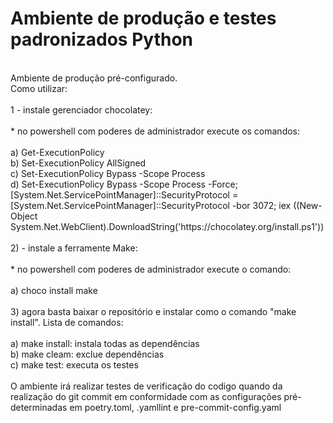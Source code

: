 # Ambiente de produção e testes padronizados Python
<br>
Ambiente de produção pré-configurado. <br>
Como utilizar:<br>
<br>
1 - instale gerenciador chocolatey:<br>
<br>
* no powershell com poderes de administrador execute os comandos:<br>
<br>
a) Get-ExecutionPolicy<br>
b) Set-ExecutionPolicy AllSigned<br>
c) Set-ExecutionPolicy Bypass -Scope Process<br>
d) Set-ExecutionPolicy Bypass -Scope Process -Force; [System.Net.ServicePointManager]::SecurityProtocol = [System.Net.ServicePointManager]::SecurityProtocol -bor 3072; iex ((New-Object System.Net.WebClient).DownloadString('https://chocolatey.org/install.ps1'))<br>
<br>
2) - instale a ferramente Make:<br>
<br>
* no powershell com poderes de administrador execute o comando:<br>
<br>
a) choco install make<br>
<br>
3) agora basta baixar o repositório e instalar como o comando "make install". Lista de comandos:<br>
<br>
a) make install: instala todas as dependências<br>
b) make cleam: exclue dependências<br>
c) make test: executa os testes<br>
<br>
O ambiente irá realizar testes de verificação do codigo quando da realização do git commit em conformidade com as configurações pré-determinadas em poetry.toml, .yamllint e pre-commit-config.yaml

